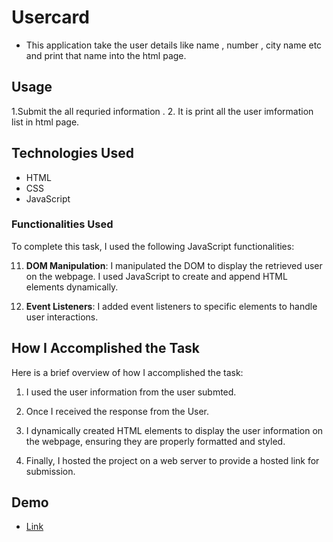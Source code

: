 # Usercard
- This application take the user details like name , number , city name etc and print that name into the html page.

## Usage
1.Submit the all requried information .
2. It is print all the user imformation list in html page.

## Technologies Used

- HTML
- CSS
- JavaScript

### Functionalities Used

To complete this task, I used the following JavaScript functionalities:

11. **DOM Manipulation**: I manipulated the DOM to display the retrieved user on the webpage. I used JavaScript to create and append HTML elements dynamically.

3. **Event Listeners**: I added event listeners to specific elements to handle user interactions.

## How I Accomplished the Task

Here is a brief overview of how I accomplished the task:

1. I used the user information from the user submted.

2. Once I received the response from the User.

4. I dynamically created HTML elements to display the user  information on the webpage, ensuring they are properly formatted and styled.

5. Finally, I hosted the project on a web server to provide a hosted link for submission.
## Demo
- [Link](https://prathamwate.github.io/Usercard/)
